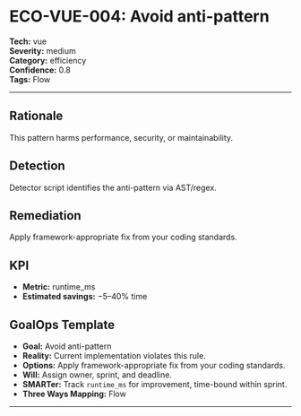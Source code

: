 # ECO-VUE-004: Avoid anti-pattern

**Tech:** vue  
**Severity:** medium  
**Category:** efficiency  
**Confidence:** 0.8  
**Tags:** Flow

---

## Rationale
This pattern harms performance, security, or maintainability.

## Detection
Detector script identifies the anti-pattern via AST/regex.

## Remediation
Apply framework-appropriate fix from your coding standards.

## KPI
- **Metric:** runtime_ms  
- **Estimated savings:** −5–40% time

## GoalOps Template
- **Goal:** Avoid anti-pattern  
- **Reality:** Current implementation violates this rule.  
- **Options:** Apply framework-appropriate fix from your coding standards.  
- **Will:** Assign owner, sprint, and deadline.  
- **SMARTer:** Track `runtime_ms` for improvement, time-bound within sprint.  
- **Three Ways Mapping:** Flow

---

